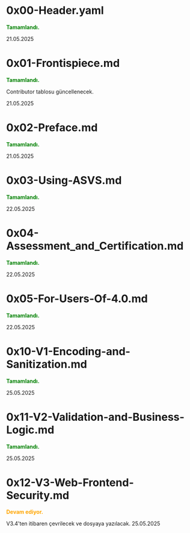 # 0x00-Header.yaml
<span style="color:green">**Tamamlandı.**</span>

21.05.2025

# 0x01-Frontispiece.md
<span style="color:green">**Tamamlandı.**</span>

Contributor tablosu güncellenecek.

21.05.2025

# 0x02-Preface.md
<span style="color:green">**Tamamlandı.**</span>

21.05.2025

# 0x03-Using-ASVS.md
<span style="color:green">**Tamamlandı.**</span>

22.05.2025

# 0x04-Assessment_and_Certification.md
<span style="color:green">**Tamamlandı.**</span>

22.05.2025

# 0x05-For-Users-Of-4.0.md
<span style="color:green">**Tamamlandı.**</span>

22.05.2025

# 0x10-V1-Encoding-and-Sanitization.md
<span style="color:green">**Tamamlandı.**</span>

25.05.2025

# 0x11-V2-Validation-and-Business-Logic.md
<span style="color:green">**Tamamlandı.**</span>

25.05.2025

# 0x12-V3-Web-Frontend-Security.md
<span style="color:orange">**Devam ediyor.**</span>

V3.4'ten itibaren çevrilecek ve dosyaya yazılacak.
25.05.2025






